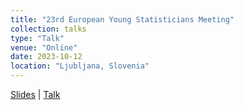 ```yaml
---
title: "23rd European Young Statisticians Meeting"
collection: talks
type: "Talk"
venue: "Online"
date: 2023-10-12
location: "Ljubljana, Slovenia"
---
```


[Slides](/files/EYSM.pdf) | [Talk](https://www.youtube.com/watch?v=8GhGSdlCPLI)
